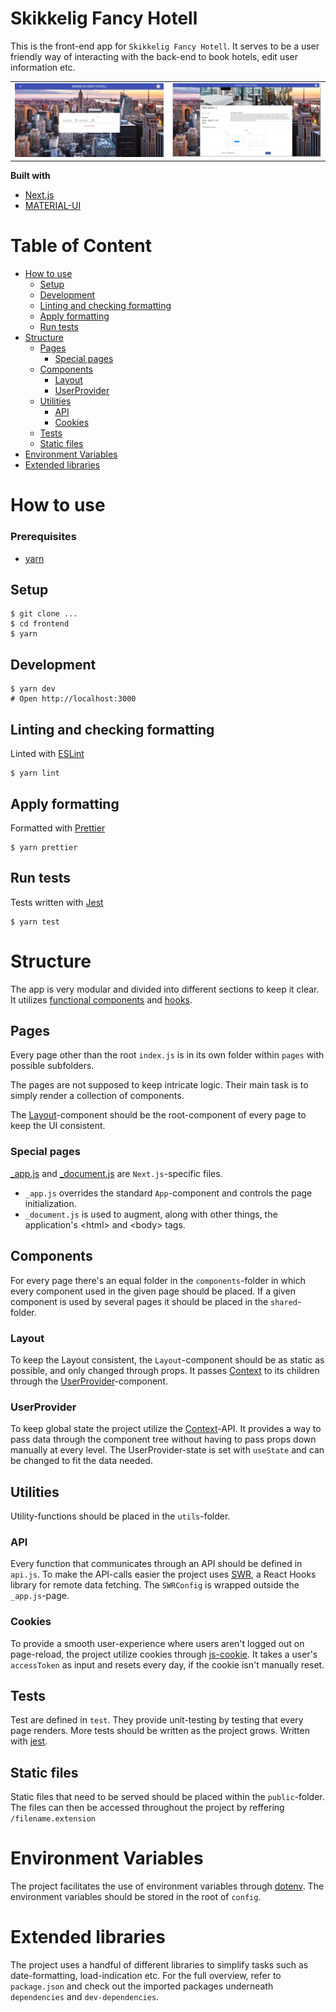 # Skikkelig Fancy Hotell

This is the front-end app for `Skikkelig Fancy Hotell`. It serves to be a user friendly way of interacting with the back-end to book hotels, edit user information etc.

|                               |                               |
| :---------------------------: | :---------------------------: |
| ![](public/FancyHotell01.png) | ![](public/FancyHotell02.png) |

**Built with**

- [Next.js](https://nextjs.org/)
- [MATERIAL-UI](https://material-ui.com/)

# Table of Content

- [How to use](#how-to-use)
  - [Setup](#setup)
  - [Development](#development)
  - [Linting and checking formatting](#linting-and-checking-formatting)
  - [Apply formatting](#apply-formatting)
  - [Run tests](#run-tests)
- [Structure](#structure)
  - [Pages](#pages)
    - [Special pages](#special-pages)
  - [Components](#components)
    - [Layout](#layout)
    - [UserProvider](#userprovider)
  - [Utilities](#utilities)
    - [API](#api)
    - [Cookies](#cookies)
  - [Tests](#tests)
  - [Static files](#static-files)
- [Environment Variables](#environment-variables)
- [Extended libraries](#extended-libraries)

# How to use

### Prerequisites

- [yarn](https://yarnpkg.com/)

## Setup

```
$ git clone ...
$ cd frontend
$ yarn
```

## Development

```
$ yarn dev
# Open http://localhost:3000
```

## Linting and checking formatting

Linted with [ESLint](https://eslint.org/)

```
$ yarn lint
```

## Apply formatting

Formatted with [Prettier](https://prettier.io/)

```
$ yarn prettier
```

## Run tests

Tests written with [Jest](https://jestjs.io/)

<!-- and makes sure the most vital parts of the application are intact. -->

```
$ yarn test
```

# Structure

The app is very modular and divided into different sections to keep it clear. It utilizes [functional components](https://reactjs.org/docs/components-and-props.html) and [hooks](https://reactjs.org/docs/hooks-overview.html#state-hook).

## Pages

Every page other than the root `index.js` is in its own folder within `pages` with possible subfolders.

The pages are not supposed to keep intricate logic. Their main task is to simply render a collection of components.

The [Layout](#Layout)-component should be the root-component of every page to keep the UI consistent.

### Special pages

[\_app.js](https://nextjs.org/docs/advanced-features/custom-app) and [\_document.js](https://nextjs.org/docs/advanced-features/custom-document) are `Next.js`-specific files.

- `_app.js` overrides the standard `App`-component and controls the page initialization.
- `_document.js` is used to augment, along with other things, the application's \<html> and \<body> tags.

## Components

For every page there's an equal folder in the `components`-folder in which every component used in the given page should be placed. If a given component is used by several pages it should be placed in the `shared`-folder.

### Layout

To keep the Layout consistent, the `Layout`-component should be as static as possible, and only changed through props. It passes [Context](https://reactjs.org/docs/context.html) to its children through the [UserProvider](#UserProvider)-component.

### UserProvider

To keep global state the project utilize the [Context](https://reactjs.org/docs/context.html)-API. It provides a way to pass data through the component tree without having to pass props down manually at every level. The UserProvider-state is set with `useState` and can be changed to fit the data needed.

## Utilities

Utility-functions should be placed in the `utils`-folder.

### API

Every function that communicates through an API should be defined in `api.js`. To make the API-calls easier the project uses [SWR](swr.now.sh), a React Hooks library for remote data fetching. The `SWRConfig` is wrapped outside the `_app.js`-page.

### Cookies

To provide a smooth user-experience where users aren't logged out on page-reload, the project utilize cookies through [js-cookie](https://github.com/js-cookie/js-cookie). It takes a user's `accessToken` as input and resets every day, if the cookie isn't manually reset.

## Tests

Test are defined in `test`. They provide unit-testing by testing that every page renders. More tests should be written as the project grows. Written with [jest](https://jestjs.io/).

## Static files

Static files that need to be served should be placed within the `public`-folder. The files can then be accessed throughout the project by reffering `/filename.extension`

# Environment Variables

The project facilitates the use of environment variables through [dotenv](https://www.npmjs.com/package/dotenv). The environment variables should be stored in the root of `config`.

# Extended libraries

The project uses a handful of different libraries to simplify tasks such as date-formatting, load-indication etc. For the full overview, refer to `package.json` and check out the imported packages underneath `dependencies` and `dev-dependencies`.
